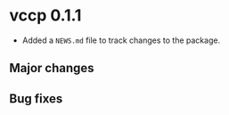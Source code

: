 # vccp 0.1.1

* Added a `NEWS.md` file to track changes to the package.

## Major changes

## Bug fixes
